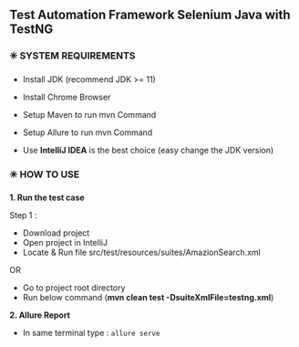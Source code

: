 ## Test Automation Framework Selenium Java with TestNG

### ✳️ **SYSTEM REQUIREMENTS**

- Install JDK (recommend JDK >= 11)
- Install Chrome Browser
- Setup Maven to run mvn Command
- Setup Allure to run mvn Command

- Use **IntelliJ IDEA** is the best choice (easy change the JDK version)

### ✳️ **HOW TO USE**

**1. Run the test case**

Step 1 : 
- Download project
- Open project in IntelliJ
- Locate & Run file src/test/resources/suites/AmazionSearch.xml

OR 

- Go to project root directory
- Run below command 
  (**mvn clean test -DsuiteXmlFile=testng.xml**)

**2. Allure Report**

- In same terminal type : `allure serve`
